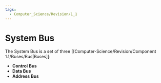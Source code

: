 ```yaml
---
tags:
  - Computer_Science/Revision/1_1
---
```

# System Bus
The System Bus is a set of three [[Computer-Science/Revision/Component 1.1/Buses/Bus|Buses]]:
- **Control Bus**
- **Data Bus**
- **Address Bus**